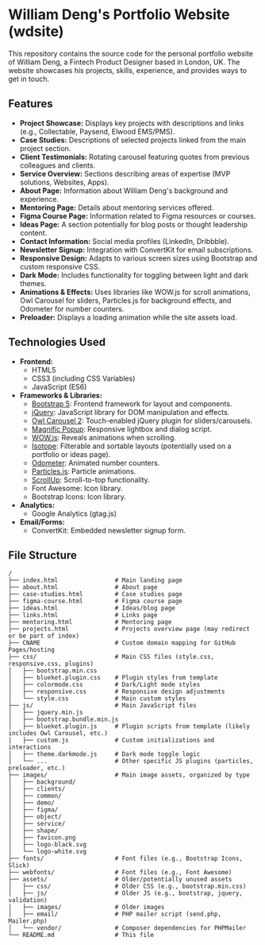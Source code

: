 # William Deng's Portfolio Website (wdsite)

This repository contains the source code for the personal portfolio website of William Deng, a Fintech Product Designer based in London, UK. The website showcases his projects, skills, experience, and provides ways to get in touch.

## Features

*   **Project Showcase:** Displays key projects with descriptions and links (e.g., Collectable, Paysend, Elwood EMS/PMS).
*   **Case Studies:** Descriptions of selected projects linked from the main project section.
*   **Client Testimonials:** Rotating carousel featuring quotes from previous colleagues and clients.
*   **Service Overview:** Sections describing areas of expertise (MVP solutions, Websites, Apps).
*   **About Page:** Information about William Deng's background and experience.
*   **Mentoring Page:** Details about mentoring services offered.
*   **Figma Course Page:** Information related to Figma resources or courses.
*   **Ideas Page:** A section potentially for blog posts or thought leadership content.
*   **Contact Information:** Social media profiles (LinkedIn, Dribbble).
*   **Newsletter Signup:** Integration with ConvertKit for email subscriptions.
*   **Responsive Design:** Adapts to various screen sizes using Bootstrap and custom responsive CSS.
*   **Dark Mode:** Includes functionality for toggling between light and dark themes.
*   **Animations & Effects:** Uses libraries like WOW.js for scroll animations, Owl Carousel for sliders, Particles.js for background effects, and Odometer for number counters.
*   **Preloader:** Displays a loading animation while the site assets load.

## Technologies Used

*   **Frontend:**
    *   HTML5
    *   CSS3 (including CSS Variables)
    *   JavaScript (ES6)
*   **Frameworks & Libraries:**
    *   [Bootstrap 5](https://getbootstrap.com/): Frontend framework for layout and components.
    *   [jQuery](https://jquery.com/): JavaScript library for DOM manipulation and effects.
    *   [Owl Carousel 2](https://owlcarousel2.github.io/OwlCarousel2/): Touch-enabled jQuery plugin for sliders/carousels.
    *   [Magnific Popup](https://dimsemenov.com/plugins/magnific-popup/): Responsive lightbox and dialog script.
    *   [WOW.js](https://wowjs.uk/): Reveals animations when scrolling.
    *   [Isotope](https://isotope.metafizzy.co/): Filterable and sortable layouts (potentially used on a portfolio or ideas page).
    *   [Odometer](http://github.hubspot.com/odometer/docs/welcome/): Animated number counters.
    *   [Particles.js](https://vincentgarreau.com/particles.js/): Particle animations.
    *   [ScrollUp](https://markgoodyear.com/labs/scrollup/): Scroll-to-top functionality.
    *   Font Awesome: Icon library.
    *   Bootstrap Icons: Icon library.
*   **Analytics:**
    *   Google Analytics (gtag.js)
*   **Email/Forms:**
    *   ConvertKit: Embedded newsletter signup form.

## File Structure

```
/
├── index.html                # Main landing page
├── about.html                # About page
├── case-studies.html         # Case studies page
├── figma-course.html         # Figma course page
├── ideas.html                # Ideas/blog page
├── links.html                # Links page
├── mentoring.html            # Mentoring page
├── projects.html             # Projects overview page (may redirect or be part of index)
├── CNAME                     # Custom domain mapping for GitHub Pages/hosting
├── css/                      # Main CSS files (style.css, responsive.css, plugins)
│   ├── bootstrap.min.css
│   ├── blueket.plugin.css    # Plugin styles from template
│   ├── colormode.css         # Dark/Light mode styles
│   ├── responsive.css        # Responsive design adjustments
│   └── style.css             # Main custom styles
├── js/                       # Main JavaScript files
│   ├── jquery.min.js
│   ├── bootstrap.bundle.min.js
│   ├── blueket.plugin.js     # Plugin scripts from template (likely includes Owl Carousel, etc.)
│   ├── custom.js             # Custom initializations and interactions
│   ├── theme.darkmode.js     # Dark mode toggle logic
│   └── ...                   # Other specific JS plugins (particles, preloader, etc.)
├── images/                   # Main image assets, organized by type
│   ├── background/
│   ├── clients/
│   ├── common/
│   ├── demo/
│   ├── figma/
│   ├── object/
│   ├── service/
│   ├── shape/
│   ├── favicon.png
│   ├── logo-black.svg
│   └── logo-white.svg
├── fonts/                    # Font files (e.g., Bootstrap Icons, Slick)
├── webfonts/                 # Font files (e.g., Font Awesome)
├── assets/                   # Older/potentially unused assets
│   ├── css/                  # Older CSS (e.g., bootstrap.min.css)
│   ├── js/                   # Older JS (e.g., bootstrap, jquery, validation)
│   ├── images/               # Older images
│   ├── email/                # PHP mailer script (send.php, Mailer.php)
│   └── vendor/               # Composer dependencies for PHPMailer
└── README.md                 # This file
```
